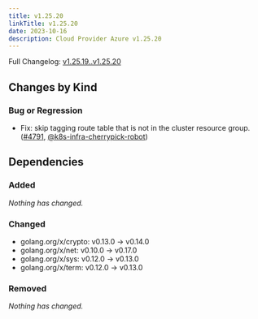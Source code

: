 ```yaml
---
title: v1.25.20
linkTitle: v1.25.20
date: 2023-10-16
description: Cloud Provider Azure v1.25.20
---
```

Full Changelog: [v1.25.19..v1.25.20](https://github.com/kubernetes-sigs/cloud-provider-azure/compare/v1.25.19...v1.25.20)

## Changes by Kind

### Bug or Regression

- Fix: skip tagging route table that is not in the cluster resource group. ([#4791](https://github.com/kubernetes-sigs/cloud-provider-azure/pull/4791), [@k8s-infra-cherrypick-robot](https://github.com/k8s-infra-cherrypick-robot))

## Dependencies

### Added
_Nothing has changed._

### Changed
- golang.org/x/crypto: v0.13.0 → v0.14.0
- golang.org/x/net: v0.10.0 → v0.17.0
- golang.org/x/sys: v0.12.0 → v0.13.0
- golang.org/x/term: v0.12.0 → v0.13.0

### Removed
_Nothing has changed._
